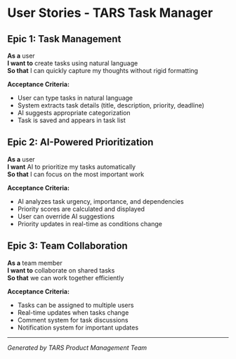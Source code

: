 # User Stories - TARS Task Manager

## Epic 1: Task Management
**As a** user  
**I want to** create tasks using natural language  
**So that** I can quickly capture my thoughts without rigid formatting

**Acceptance Criteria:**
- User can type tasks in natural language
- System extracts task details (title, description, priority, deadline)
- AI suggests appropriate categorization
- Task is saved and appears in task list

## Epic 2: AI-Powered Prioritization
**As a** user  
**I want** AI to prioritize my tasks automatically  
**So that** I can focus on the most important work

**Acceptance Criteria:**
- AI analyzes task urgency, importance, and dependencies
- Priority scores are calculated and displayed
- User can override AI suggestions
- Priority updates in real-time as conditions change

## Epic 3: Team Collaboration
**As a** team member  
**I want to** collaborate on shared tasks  
**So that** we can work together efficiently

**Acceptance Criteria:**
- Tasks can be assigned to multiple users
- Real-time updates when tasks change
- Comment system for task discussions
- Notification system for important updates

---
*Generated by TARS Product Management Team*
